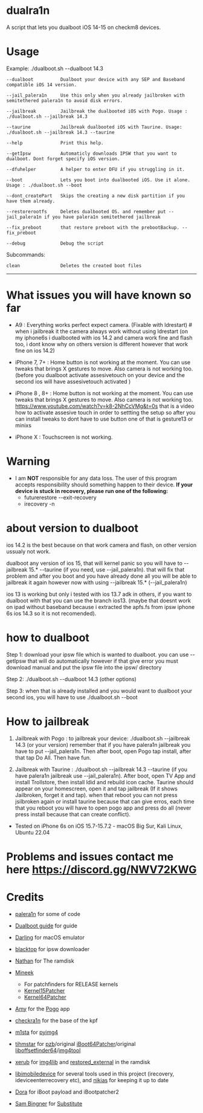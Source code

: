 # dualra1n

A script that lets you dualboot iOS 14-15 on checkm8 devices.


# Usage

Example: ./dualboot.sh --dualboot 14.3 

    --dualboot          Dualboot your device with any SEP and Baseband compatible iOS 14 version.
    
    --jail_palera1n     Use this only when you already jailbroken with semitethered palera1n to avoid disk errors. 
    
    --jailbreak         Jailbreak the dualbooted iOS with Pogo. Usage :  ./dualboot.sh --jailbreak 14.3

    --taurine           Jailbreak dualbooted iOS with Taurine. Usage: ./dualboot.sh --jailbreak 14.3 --taurine 
   
    --help              Print this help.
       
    --getIpsw           Automaticly downloads IPSW that you want to dualboot. Dont forget specify iOS version.

    --dfuhelper         A helper to enter DFU if you struggling in it.
    
    --boot              Lets you boot into dualbooted iOS. Use it alone. Usage : ./dualboot.sh --boot
    
    --dont_createPart   Skips the creating a new disk partition if you have them already.
    
    --restorerootfs     Deletes dualbooted OS. and remember put --jail_palera1n if you have palera1n semitethered jailbreak 
    
    --fix_preboot       that restore preboot with the prebootBackup. --fix_preboot
    
    --debug             Debug the script

Subcommands:

    clean               Deletes the created boot files 

---

# What issues you will have known so far

- A9 : Everything works perfect expect camera. (Fixable with ldrestart) # when i jailbreak it the camera always work without using ldrestart (on my iphone6s i dualbooted with ios 14.2 and camera work fine and flash too, i dont know why on others version is different however that work fine on ios 14.2)


- iPhone 7, 7+ : Home button is not working at the moment. You can use tweaks that brings X gestures to move. Also camera is not working too. (before you dualboot activate assesivetouch on your device and the second ios will have assesivetouch activated )

- iPhone 8 , 8+ : Home button is not working at the moment. You can use tweaks that brings X gestures to move. Also camera is not working too. https://www.youtube.com/watch?v=k8-2NhCcVMg&t=0s that is a video how to activate assesive touch in order to settting the setup so after you can install tweaks to dont have to use button one of that is gesture13 or minixs

- iPhone X : Touchscreen is not working.



# Warning
- I am **NOT** responsible for any data loss. The user of this program accepts responsibility should something happen to their device.
 **If your device is stuck in recovery, please run one of the following:**
   - futurerestore --exit-recovery
   - irecovery -n

# about version to dualboot
ios 14.2 is the best because on that work camera and flash, on other version ussualy not work.

dualboot any version of ios 15, that will kernel panic so you will have to --jailbreak 15.* --taurine (if you need, use --jail_palera1n). that will fix that problem and after you boot and you have already done all you will be able to jailbreak it again however now with using --jailbreak 15.* (--jail_palera1n) 

ios 13 is working but only i tested with ios 13.7 adk in others, if you want to dualboot with that you can use the branch ios13. (maybe that doesnt work on ipad without baseband because i extracted the apfs.fs from ipsw iphone 6s ios 14.3 so it is not recomended).

# how to dualboot

Step 1: download your ipsw file which is wanted to dualboot. you can use --getIpsw that will do automatically however if that give error you must download manual and put the ipsw file into the ipsw/ directory 

Step 2: ./dualboot.sh --dualboot 14.3 (other options)

Step 3: when that is already installed and you would want to dualboot your second ios, you will have to use ./dualboot.sh --boot




# How to jailbreak 

1) Jailbreak with Pogo : to jailbreak your device: ./dualboot.sh --jailbreak 14.3 (or your version) remember that if you have palera1n jailbreak you have to put --jail_palera1n. Then after boot, open Pogo tap install, after that tap Do All. Then have fun.

2) Jailbreak with Taurine :  ./dualboot.sh --jailbreak 14.3 --taurine (if you have palera1n jailbreak use --jail_palera1n). After boot, open TV App and install Trollstore, then install ldid and rebuild icon cache. Taurine should appear on your homescreen, open it and tap jailbreak (If it shows Jailbroken, forget it and tap). when that reboot you can not press jsilbroken again or install taurine because that can give erros, each time that you reboot you will have to open pogo app and press do all (never press install because that can create conflict).

- Tested on iPhone 6s on iOS 15.7-15.7.2 - macOS Big Sur, Kali Linux, Ubuntu 22.04

# Problems and issues contact me here https://discord.gg/NWV72KWG


# Credits

- [palera1n](https://github.com/palera1n) for some of code

- [Dualboot guide](https://dualbootfun.github.io/) for guide

- [Darling](https://github.com/darlinghq) for macOS emulator

- [blacktop](https://github.com/blacktop) for ipsw downloader

- [Nathan](https://github.com/verygenericname) for The ramdisk

- [Mineek](https://github.com/mineek)
	- For patchfinders for RELEASE kernels
	- [Kernel15Patcher](https://github.com/mineek/PongoOS/tree/iOS15/checkra1n/Kernel15Patcher)
	- [Kernel64Patcher](https://github.com/mineek/Kernel64Patcher)
    
- [Amy](https://github.com/elihwyma) for the [Pogo](https://github.com/elihwyma/Pogo) app
- [checkra1n](https://github.com/checkra1n) for the base of the kpf
- [m1sta](https://github.com/m1stadev) for [pyimg4](https://github.com/m1stadev/PyIMG4)
- [tihmstar](https://github.com/tihmstar) for [pzb](https://github.com/tihmstar/partialZipBrowser)/original [iBoot64Patcher](https://github.com/tihmstar/iBoot64Patcher)/original [liboffsetfinder64](https://github.com/tihmstar/liboffsetfinder64)/[img4tool](https://github.com/tihmstar/img4tool)
- [xerub](https://github.com/xerub) for [img4lib](https://github.com/xerub/img4lib) and [restored_external](https://github.com/xerub/sshrd) in the ramdisk
- [libimobiledevice](https://github.com/libimobiledevice) for several tools used in this project (irecovery, ideviceenterrecovery etc), and [nikias](https://github.com/nikias) for keeping it up to date
- [Dora](https://github.com/dora2-iOS) for iBoot payload and iBootpatcher2
- [Sam Bingner](https://github.com/sbingner) for [Substitute](https://github.com/sbingner/substitute)


